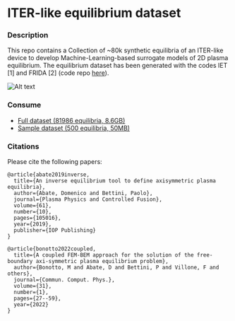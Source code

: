 # ITER-like equilibrium dataset

### Description
This repo contains a Collection of ~80k synthetic equilibria of an ITER-like device to develop Machine-Learning-based surrogate models of 2D plasma equilibrium. The equilibrium dataset has been generated with the codes IET [1] and FRIDA [2] (code repo [here](https://github.com/matteobonotto/FRIDA.git)). 

![Alt text](https://github.com/matteobonotto/ITERlike_equilibrium_dataset/blob/main/fig/diverted_limiter.PNG)



### Consume
- [Full dataset (81986 equilibria, 8.6GB)](https://drive.google.com/file/d/1Gn_OrMzxPRkTk-i77--HiWmWZyd8i8ue/view?usp=sharing)
- [Sample dataset (500 equilibria, 50MB)](https://drive.google.com/file/d/1-5KP7_OYIvDD_QXvIr5sDihVxZx1qJCN/view?usp=sharing)



### Citations
Please cite the following papers:
```
@article{abate2019inverse,
  title={An inverse equilibrium tool to define axisymmetric plasma equilibria},
  author={Abate, Domenico and Bettini, Paolo},
  journal={Plasma Physics and Controlled Fusion},
  volume={61},
  number={10},
  pages={105016},
  year={2019},
  publisher={IOP Publishing}
}
```
```
@article{bonotto2022coupled,
  title={A coupled FEM-BEM approach for the solution of the free-boundary axi-symmetric plasma equilibrium problem},
  author={Bonotto, M and Abate, D and Bettini, P and Villone, F and others},
  journal={Commun. Comput. Phys.},
  volume={31},
  number={1},
  pages={27--59},
  year={2022}
}
```

